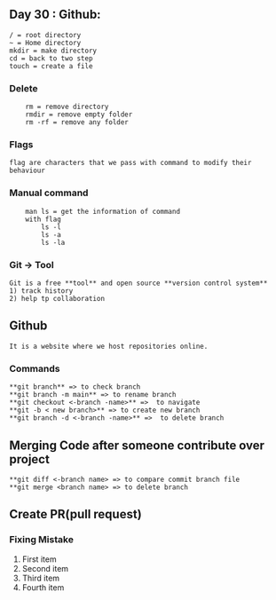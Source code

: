 ## Day 30 : Github:

    / = root directory
    ~ = Home directory
    mkdir = make directory
    cd = back to two step
    touch = create a file
### Delete 
        rm = remove directory
        rmdir = remove empty folder
        rm -rf = remove any folder

### Flags 
    flag are characters that we pass with command to modify their behaviour

### Manual command
        man ls = get the information of command
        with flag
            ls -l
            ls -a
            ls -la

### Git -> Tool
    Git is a free **tool** and open source **version control system**
    1) track history
    2) help tp collaboration


## Github
    It is a website where we host repositories online.

### Commands
    **git branch** => to check branch
    **git branch -m main** => to rename branch
    **git checkout <-branch -name>** =>  to navigate
    **git -b < new branch>** => to create new branch
    **git branch -d <-branch -name>** =>  to delete branch 

## Merging Code after someone contribute over project
    **git diff <-branch name> => to compare commit branch file
    **git merge <branch name> => to delete branch
    
## Create PR(pull request)

### Fixing Mistake 
<ol>
  <li>First item</li>
  <li>Second item</li>
  <li>Third item</li>
  <li>Fourth item</li>
</ol>
